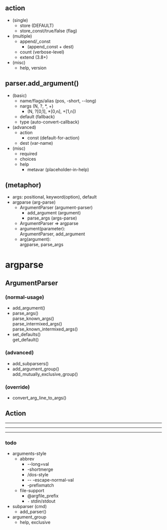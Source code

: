 ## action
- (single)
  - store (DEFAULT)
  - store_const/true/false (flag)
- (multiple)
  - append/_const
    - (append_const + dest)
  - count (verbose-level)
  - extend (3.8+)
- (misc)
  - help, version
## parser.add_argument()
- (basic)
  - name/flags/alias (pos, -short, --long)
  - nargs (N, ?, *, +)
    - (N, ?[0,1], *[0,n], +[1,n])
  - default (fallback)
  - type (auto-convert-callback)
- (advanced)
  - action
    - const (default-for-action)
  - dest (var-name)
- (misc)
  - required
  - choices
  - help
    - metavar (placeholder-in-help)
## (metaphor)
- args: positional, keyword(option), default
- argparse (arg-parse)
  - ArgumentParser (argument-parser)
    - add_argument (argument)
    - parse_args (args-parse)
  + ArgumentParser => argparse
  + argument(parameter): \
      ArgumentParser, add_argument
  + arg(argument): \
      argparse, parse_args


# argparse
## ArgumentParser
### (normal-usage)
- add_argument()
- parse_args() \
    parse_known_args() \
    parse_intermixed_args() \
    parse_known_intermixed_args()
- set_defaults() \
    get_default() 
### (advanced)
- add_subparsers()
- add_argument_group() \
    add_mutually_exclusive_group()
### (override)
- convert_arg_line_to_args()
## Action


----
----
----
### todo
- arguments-style
  - abbrev
    - --long=val
    - -shortmerge
    - /dos-style
    - -- -escape-normal-val
    - -prefixmatch
  - file-support
    - @argfile_prefix
    - `-` stdin/stdout 
- subparser (cmd)
  - add_parser()
- argument_group
  - help, exclusive
